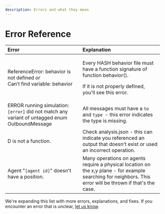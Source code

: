 ```yaml
---
description: Errors and what they mean
---
```


# Error Reference

<table>
  <thead>
    <tr>
      <th style="text-align:left">Error</th>
      <th style="text-align:left">Explanation</th>
    </tr>
  </thead>
  <tbody>
    <tr>
      <td style="text-align:left">ReferenceError: behavior is not defined <em>or</em> 
        <br />Can&#x2019;t find variable: behavior</td>
      <td style="text-align:left">
        <p>Every HASH behavior file must have a function signature of
          <br />function behavior().</p>
        <p>If it is not properly defined, you&apos;ll see this error.</p>
        <p></p>
      </td>
    </tr>
    <tr>
      <td style="text-align:left">ERROR running simulation: <code>[error]</code> did not match any variant
        of untagged enum OutboundMessage</td>
      <td style="text-align:left">All messages must have a <code>to</code> and <code>type </code>- this error
        indicates the type is missing.</td>
    </tr>
    <tr>
      <td style="text-align:left">
        <p>D is not a function.</p>
        <p></p>
      </td>
      <td style="text-align:left">Check analysis.json - this can indicate you referenced an output that
        doesn&apos;t exist or used an incorrect operation.</td>
    </tr>
    <tr>
      <td style="text-align:left">Agent &quot;<code>[agent id]</code>&quot; doesn&apos;t have a position.</td>
      <td
      style="text-align:left">Many operations on agents require a physical location on the x,y plane
        - for example searching for neighbors. This error will be thrown if that&apos;s
        the case.</td>
    </tr>
  </tbody>
</table>



We're expanding this list with more errors, explanations, and fixes. If you encounter an error that is unclear, [let us know](https://hashpublic.slack.com/archives/C0151PYN1T4).

